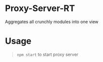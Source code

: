 # Proxy-Server-RT
Aggregates all crunchly modules into one view 

# Usage
> ```npm start``` to start proxy server
